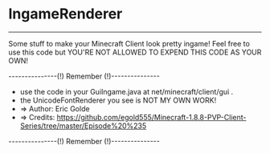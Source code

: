 # IngameRenderer

----------------------------------------------

Some stuff to make your Minecraft Client look pretty ingame!
Feel free to use this code but YOU'RE NOT ALLOWED TO EXPEND THIS CODE AS YOUR OWN! 

---------------(!) Remember (!)---------------

- use the code in your GuiIngame.java at net/minecraft/client/gui .
- the UnicodeFontRenderer you see is NOT MY OWN WORK!
- => Author: Eric Golde
- => Credits: https://github.com/egold555/Minecraft-1.8.8-PVP-Client-Series/tree/master/Episode%20%235

---------------(!) Remember (!)---------------
